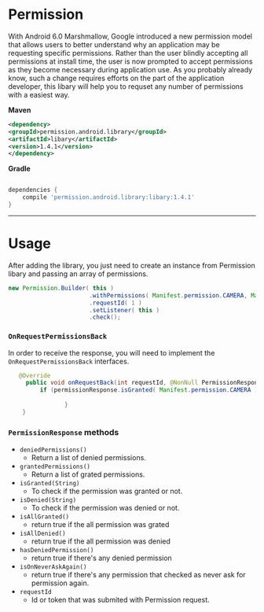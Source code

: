 # Permission



With Android 6.0 Marshmallow, Google introduced a new permission model that allows users to better understand why an application may be requesting specific permissions. Rather than the user blindly accepting all permissions at install time, the user is now prompted to accept permissions as they become necessary during application use. As you probably already know, such a change requires efforts on the part of the application developer, this libary will help you to requset any number of permissions with a easiest way.


**Maven**

```xml
<dependency>
<groupId>permission.android.library</groupId>
<artifactId>libary</artifactId>
<version>1.4.1</version>
</dependency>
```

**Gradle**

```gradle

dependencies {
	compile 'permission.android.library:libary:1.4.1'
}
```

------ 

# Usage


After adding the library, you just need to create an instance from Permission libary and passing an array of permissions.

```java  
new Permission.Builder( this )
                       .withPermissions( Manifest.permission.CAMERA, Manifest.permission.CALL_PHONE, Manifest.permission.READ_CONTACTS )
                       .requestId( 1 )
                       .setListener( this )
                       .check();
```
### `OnRequestPermissionsBack`
In order to receive the response, you will need to implement the `OnRequestPermissionsBack`  interfaces.

```java
   @Override
     public void onRequestBack(int requestId, @NonNull PermissionResponse permissionResponse) {
         if (permissionResponse.isGranted( Manifest.permission.CAMERA )) {
                   
                }
    } 
```

### `PermissionResponse` methods
* `deniedPermissions()` 
	* Return a list of denied permissions.
* `grantedPermissions()`
	* Return a list of grated permissions.
* `isGranted(String)`
	* To check if the permission was granted or not.   
*  `isDenied(String)`
	* To check if the permission was denied or not.   
* `isAllGranted()`
	* return true if the all permission was grated
* `isAllDenied()`
	* return true if the all permission was denied
* `hasDeniedPermission()`
	* return true if there's any denied permission
* `isOnNeverAskAgain()`
	* return true if there's any permission that checked as never ask for permission again.
* `requestId` 
	* Id or token that was submited with Permission request.
 
